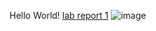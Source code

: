 Hello World!
[lab report 1](lab-report-1-week-2.html)
![image](https://user-images.githubusercontent.com/103301184/162616151-ff260721-9426-4b67-959d-03867aee9f1a.png)
